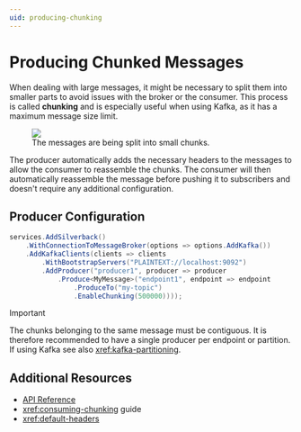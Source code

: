 ```yaml
---
uid: producing-chunking
---
```


# Producing Chunked Messages

When dealing with large messages, it might be necessary to split them into smaller parts to avoid issues with the broker or the consumer. This process is called **chunking** and is especially useful when using Kafka, as it has a maximum message size limit.

<figure>
	<a href="~/images/diagrams/chunk-basic.png"><img src="~/images/diagrams/chunk-basic.png"></a>
    <figcaption>The messages are being split into small chunks.</figcaption>
</figure>

The producer automatically adds the necessary headers to the messages to allow the consumer to reassemble the chunks. The consumer will then automatically reassemble the message before pushing it to subscribers and doesn't require any additional configuration.

## Producer Configuration

```csharp
services.AddSilverback()
    .WithConnectionToMessageBroker(options => options.AddKafka())
    .AddKafkaClients(clients => clients
        .WithBootstrapServers("PLAINTEXT://localhost:9092")
        .AddProducer("producer1", producer => producer
            .Produce<MyMessage>("endpoint1", endpoint => endpoint
                .ProduceTo("my-topic")
                .EnableChunking(500000))));
```

> [!Important]
> The chunks belonging to the same message must be contiguous. It is therefore recommended to have a single producer per endpoint or partition. If using Kafka see also <xref:kafka-partitioning>.

## Additional Resources

* [API Reference](xref:Silverback)
* <xref:consuming-chunking> guide
* <xref:default-headers>

